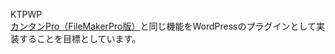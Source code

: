 KTPWP<br />
<a href='https://www.kantan-pro.com/'>カンタンPro（FileMakerPro版）</a>と同じ機能をWordPressのプラグインとして実装することを目標としています。<br />
